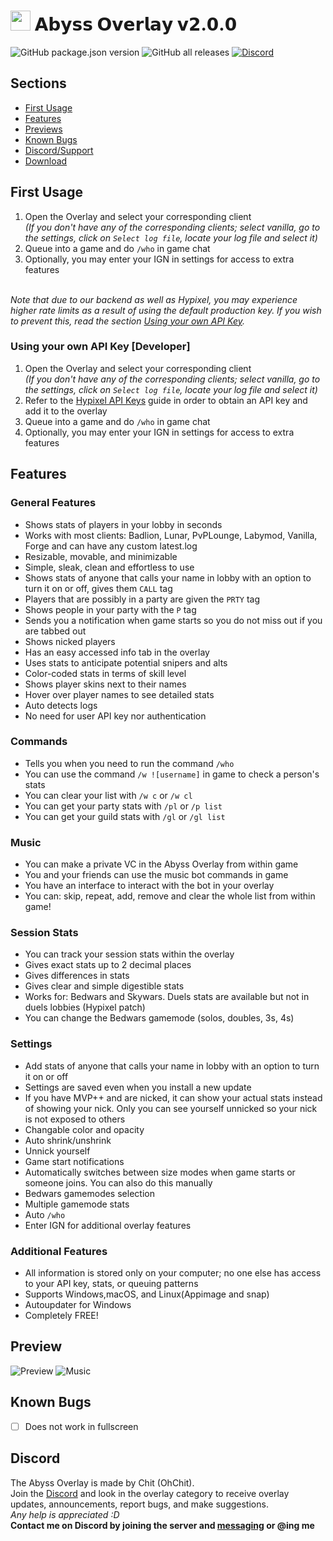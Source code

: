 # <img src="https://user-images.githubusercontent.com/61895718/111565782-5ced2900-8772-11eb-9c43-c8801fc2a1a8.png" width="32px"> 𝗔𝗯𝘆𝘀𝘀 𝗢𝘃𝗲𝗿𝗹𝗮𝘆 𝘃𝟮.𝟬.𝟬

![GitHub package.json version](https://img.shields.io/github/package-json/v/Chit132/abyss-overlay) ![GitHub all releases](https://img.shields.io/github/downloads/Chit132/abyss-overlay/total) [![Discord](https://dcbadge.vercel.app/api/server/eDnHTT3aBS?style=flat/discord/822639649247592528?color=7289DA&label=Discord)](https://discord.gg/eDnHTT3aBS)

## Sections
- [First Usage](#first-usage)
- [Features](#features)
- [Previews](#preview)
- [Known Bugs](#known-bugs)
- [Discord/Support](#discord)
- [Download](https://github.com/Chit132/abyss-overlay/releases/latest)

## First Usage

1. Open the Overlay and select your corresponding client <br> *(If you don't have any of the corresponding clients; select vanilla, go to the settings, click on `Select log file`, locate your log file and select it)*
2. Queue into a game and do `/who` in game chat
3. Optionally, you may enter your IGN in settings for access to extra features

<br>_Note that due to our backend as well as Hypixel, you may experience higher rate limits as a result of using the default production key. If you wish to prevent this, read the section [Using your own API Key](#Using-your-own-API-Key-[Developer])._


### Using your own API Key [Developer]
1. Open the Overlay and select your corresponding client <br> *(If you don't have any of the corresponding clients; select vanilla, go to the settings, click on `Select log file`, locate your log file and select it)*
2. Refer to the [Hypixel API Keys](https://github.com/Chit132/abyss-overlay/wiki/Hypixel-API-Keys-Guide) guide in order to obtain an API key and add it to the overlay
3. Queue into a game and do `/who` in game chat
4. Optionally, you may enter your IGN in settings for access to extra features

## Features
### General Features
- Shows stats of players in your lobby in seconds
- Works with most clients: Badlion, Lunar, PvPLounge, Labymod, Vanilla, Forge and can have any custom latest.log
- Resizable, movable, and minimizable
- Simple, sleak, clean and effortless to use
- Shows stats of anyone that calls your name in lobby with an option to turn it on or off, gives them `CALL` tag
- Players that are possibly in a party are given the `PRTY` tag
- Shows people in your party with the `P` tag
- Sends you a notification when game starts so you do not miss out if you are tabbed out
- Shows nicked players
- Has an easy accessed info tab in the overlay
- Uses stats to anticipate potential snipers and alts
- Color-coded stats in terms of skill level
- Shows player skins next to their names
- Hover over player names to see detailed stats
- Auto detects logs
- No need for user API key nor authentication
### Commands
- Tells you when you need to run the command `/who`
- You can use the command `/w ![username]` in game to check a person's stats
- You can clear your list with `/w c` or `/w cl`
- You can get your party stats with `/pl` or `/p list`
- You can get your guild stats with `/gl` or `/gl list`
### Music
- You can make a private VC in the Abyss Overlay from within game
- You and your friends can use the music bot commands in game
- You have an interface to interact with the bot in your overlay
- You can: skip, repeat, add, remove and clear the whole list from within game!
### Session Stats
- You can track your session stats within the overlay
- Gives exact stats up to 2 decimal places
- Gives differences in stats
- Gives clear and simple digestible stats
- Works for: Bedwars and Skywars. Duels stats are available but not in duels lobbies (Hypixel patch)
- You can change the Bedwars gamemode (solos, doubles, 3s, 4s)
### Settings
- Add stats of anyone that calls your name in lobby with an option to turn it on or off
- Settings are saved even when you install a new update
- If you have MVP++ and are nicked, it can show your actual stats instead of showing your nick. Only you can see yourself unnicked so your nick is not exposed to others
- Changable color and opacity
- Auto shrink/unshrink
- Unnick yourself
- Game start notifications
- Automatically switches between size modes when game starts or someone joins. You can also do this manually
- Bedwars gamemodes selection
- Multiple gamemode stats
- Auto `/who`
- Enter IGN for additional overlay features
### Additional Features
- All information is stored only on your computer; no one else has access to your API key, stats, or queuing patterns
- Supports Windows,macOS, and Linux(Appimage and snap)
- Autoupdater for Windows
- Completely FREE!

## Preview
![Preview](https://cdn.discordapp.com/attachments/823321640594309201/1138124786304811059/image.png)
![Music](https://camo.githubusercontent.com/fdcd192cc5afcbe84fa8d7875c56b79c6d684c72a7a97632d03e637ea3fabe2e/68747470733a2f2f63646e2e646973636f72646170702e636f6d2f6174746163686d656e74732f3832343035303636343931323731353831362f3931333230303434383439343737323235342f756e6b6e6f776e2e706e67)

## Known Bugs

- [ ] Does not work in fullscreen

## Discord

The Abyss Overlay is made by Chit (OhChit). <br>
Join the [Discord](https://discord.gg/eDnHTT3aBS) and look in the overlay category to receive overlay updates, announcements, report bugs, and make suggestions. <br>
*Any help is appreciated :D* <br>
**Contact me on Discord by joining the server and [messaging](https://discord.com/users/338395595599249409) or @ing me**
